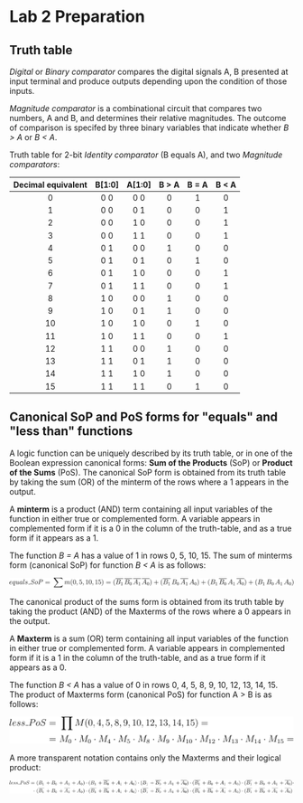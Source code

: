 # Lab 2 Preparation

## Truth table

*Digital* or *Binary comparator* compares the digital signals A, B presented at input terminal and produce outputs depending upon the condition of those inputs.

*Magnitude comparator* is a combinational circuit that compares two numbers, A and B, and determines their relative magnitudes. The outcome of comparison is specifed by three binary variables that indicate whether *B > A* or *B < A*.

Truth table for 2-bit *Identity comparator* (B equals A), and two *Magnitude comparators*:

| **Decimal equivalent** | **B[1:0]** | **A[1:0]** | **B > A** | **B = A** | **B < A** |
| :-: | :-: | :-: | :-: | :-: | :-: |
| 0 | 0 0 | 0 0 | 0 | 1 | 0 |
| 1 | 0 0 | 0 1 | 0 | 0 | 1 |
| 2 | 0 0 | 1 0 | 0 | 0 | 1 |
| 3 | 0 0 | 1 1 | 0 | 0 | 1 |
| 4 | 0 1 | 0 0 | 1 | 0 | 0 |
| 5 | 0 1 | 0 1 | 0 | 1 | 0 |
| 6 | 0 1 | 1 0 | 0 | 0 | 1 |
| 7 | 0 1 | 1 1 | 0 | 0 | 1 |
| 8 | 1 0 | 0 0 | 1 | 0 | 0 |
| 9 | 1 0 | 0 1 | 1 | 0 | 0 |
| 10 | 1 0 | 1 0 | 0 | 1 | 0 |
| 11 | 1 0 | 1 1 | 0 | 0 | 1 |
| 12 | 1 1 | 0 0 | 1 | 0 | 0 |
| 13 | 1 1 | 0 1 | 1 | 0 | 0 |
| 14 | 1 1 | 1 0 | 1 | 0 | 0 |
| 15 | 1 1 | 1 1 | 0 | 1 | 0 |

## Canonical SoP and PoS forms for "equals" and "less than" functions

A logic function can be uniquely described by its truth table, or in one of the Boolean expression canonical forms: **Sum of the Products** (SoP) or **Product of the Sums** (PoS). The canonical SoP form is obtained from its truth table by taking the sum (OR) of the minterm of the rows where a 1 appears in the output.

A **minterm** is a product (AND) term containing all input variables of the function in either true or complemented form. A variable appears in complemented form if it is a 0 in the column of the truth-table, and as a true form if it appears as a 1.

The function *B = A* has a value of 1 in rows 0, 5, 10, 15. The sum of minterms form (canonical SoP) for function *B < A* is as follows:

![Sum of the Products for "equals" function](Images/equals_SoP.png) 

The canonical product of the sums form is obtained from its truth table by taking the product (AND) of the Maxterms of the rows where a 0 appears in the output.

A **Maxterm** is a sum (OR) term containing all input variables of the function in either true or complemented form. A variable appears in complemented form if it is a 1 in the column of the truth-table, and as a true form if it appears as a 0.

The function *B < A* has a value of 0 in rows 0, 4, 5, 8, 9, 10, 12, 13, 14, 15. The product of Maxterms form (canonical PoS) for function A > B is as follows:

![Sum of the Products for "equals" function](Images/less_then_PoS_1.png) 

A more transparent notation contains only the Maxterms and their logical product:

![Sum of the Products for "equals" function](Images/less_then_PoS_2.png) 

